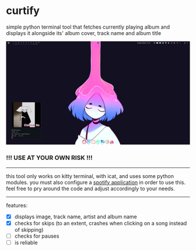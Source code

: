 # curtify

simple python terminal tool that fetches currently playing album and displays it alongside its' album cover, track name and album title

![example](example.png)

### !!! USE AT YOUR OWN RISK !!!

---

this tool only works on kitty terminal, with icat, and uses some python modules. you must also configure a [spotify application](https://developer.spotify.com/dashboard/applications) in order to use this. feel free to pry around the code and adjust accordingly to your needs.

---

features:
- [x] displays image, track name, artist and album name
- [x] checks for skips (to an extent, crashes when clicking on a song instead of skipping)
- [ ] checks for pauses
- [ ] is reliable
